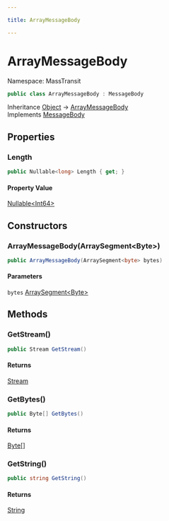 ```yaml
---

title: ArrayMessageBody

---
```


# ArrayMessageBody

Namespace: MassTransit

```csharp
public class ArrayMessageBody : MessageBody
```

Inheritance [Object](https://learn.microsoft.com/en-us/dotnet/api/system.object) → [ArrayMessageBody](../masstransit/arraymessagebody)<br/>
Implements [MessageBody](../masstransit/messagebody)

## Properties

### **Length**

```csharp
public Nullable<long> Length { get; }
```

#### Property Value

[Nullable\<Int64\>](https://learn.microsoft.com/en-us/dotnet/api/system.nullable-1)<br/>

## Constructors

### **ArrayMessageBody(ArraySegment\<Byte\>)**

```csharp
public ArrayMessageBody(ArraySegment<byte> bytes)
```

#### Parameters

`bytes` [ArraySegment\<Byte\>](https://learn.microsoft.com/en-us/dotnet/api/system.arraysegment-1)<br/>

## Methods

### **GetStream()**

```csharp
public Stream GetStream()
```

#### Returns

[Stream](https://learn.microsoft.com/en-us/dotnet/api/system.io.stream)<br/>

### **GetBytes()**

```csharp
public Byte[] GetBytes()
```

#### Returns

[Byte[]](https://learn.microsoft.com/en-us/dotnet/api/system.byte)<br/>

### **GetString()**

```csharp
public string GetString()
```

#### Returns

[String](https://learn.microsoft.com/en-us/dotnet/api/system.string)<br/>
